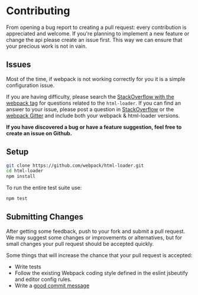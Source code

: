 # Contributing

From opening a bug report to creating a pull request: every contribution is
appreciated and welcome. If you're planning to implement a new feature or change
the api please create an issue first. This way we can ensure that your precious
work is not in vain.

## Issues

Most of the time, if webpack is not working correctly for you it is a simple configuration issue.

If you are having difficulty, please search the [StackOverflow with the webpack tag](http://stackoverflow.com/tags/webpack) for questions related
to the `html-loader`. If you can find an answer to your issue, please post a question in [StackOverflow](http://stackoverflow.com/tags/webpack) or
the [webpack Gitter](https://gitter.im/webpack/webpack) and include both your webpack & html-loader versions.

**If you have discovered a bug or have a feature suggestion, feel free to create an issue on Github.**

## Setup

```bash
git clone https://github.com/webpack/html-loader.git
cd html-loader
npm install
```

To run the entire test suite use:

```bash
npm test
```

## Submitting Changes

After getting some feedback, push to your fork and submit a pull request. We
may suggest some changes or improvements or alternatives, but for small changes
your pull request should be accepted quickly.

Some things that will increase the chance that your pull request is accepted:

- Write tests
- Follow the existing Webpack coding style defined in the eslint jsbeutify and editor config rules.
- Write a [good commit message](http://tbaggery.com/2008/04/19/a-note-about-git-commit-messages.html)
